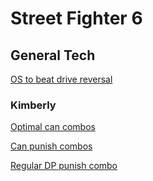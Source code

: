 # Street Fighter 6

## General Tech

[OS to beat drive reversal](https://www.youtube.com/watch?v=nhylqNdcwYw)

### Kimberly

[Optimal can combos](https://www.youtube.com/watch?v=M93tLiOg1b4)

[Can punish combos](https://www.youtube.com/watch?v=gTRIR7JMlEk)

[Regular DP punish combo](https://www.youtube.com/watch?v=1tU84uw666M)